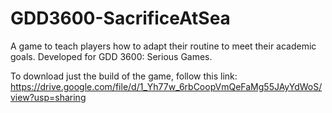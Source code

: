 # GDD3600-SacrificeAtSea
A game to teach players how to adapt their routine to meet their academic goals. Developed for GDD 3600: Serious Games.

To download just the build of the game, follow this link:
https://drive.google.com/file/d/1_Yh77w_6rbCoopVmQeFaMg55JAyYdWoS/view?usp=sharing
